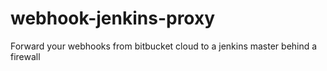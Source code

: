 # webhook-jenkins-proxy
Forward your webhooks from bitbucket cloud to a jenkins master behind a firewall
